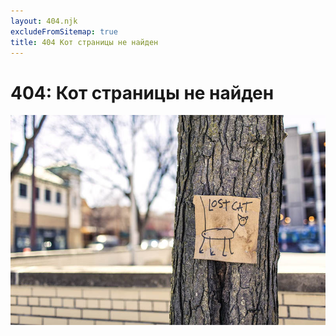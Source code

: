 ```yaml
---
layout: 404.njk
excludeFromSitemap: true
title: 404 Кот страницы не найден
---
```

# 404: Кот страницы не найден

![смешная картинка - на столбе объявление c надписью LOST CAT и коряво нарисованным котом](/assets/img/static/404.jpg)

